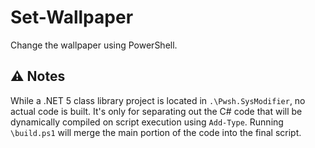 # Set-Wallpaper

Change the wallpaper using PowerShell.

## ⚠ Notes

While a .NET 5 class library project is located in `.\Pwsh.SysModifier`, no actual code is built. It's only for separating out the C# code that will be dynamically compiled on script execution using `Add-Type`. Running `\build.ps1` will merge the main portion of the code into the final script.